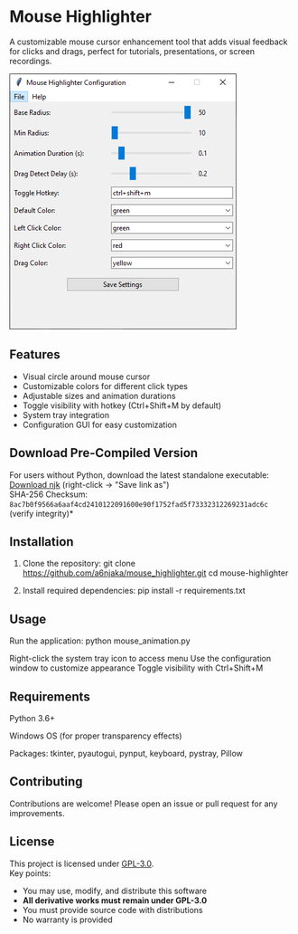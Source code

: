 # Mouse Highlighter

A customizable mouse cursor enhancement tool that adds visual feedback for clicks and drags, perfect for tutorials, presentations, or screen recordings.

![Mouse Highlighter Screenshot](./screenshot.png) <!-- Replace with your actual screenshot file -->

## Features

- Visual circle around mouse cursor
- Customizable colors for different click types
- Adjustable sizes and animation durations
- Toggle visibility with hotkey (Ctrl+Shift+M by default)
- System tray integration
- Configuration GUI for easy customization


## Download Pre-Compiled Version
For users without Python, download the latest standalone executable:<br>
[Download njk](./dist/mouse_highlighter--.exe) (right-click → "Save link as")<br>
SHA-256 Checksum: `8ac7b0f9566a6aaf4cd2410122091600e90f1752fad5f73332312269231adc6c` (verify integrity)*

## Installation

1. Clone the repository:
   git clone https://github.com/a6njaka/mouse_highlighter.git
   cd mouse-highlighter
   
2. Install required dependencies:
	pip install -r requirements.txt

## Usage
Run the application:
	python mouse_animation.py
	
Right-click the system tray icon to access menu
Use the configuration window to customize appearance
Toggle visibility with Ctrl+Shift+M


## Requirements
Python 3.6+

Windows OS (for proper transparency effects)

Packages: tkinter, pyautogui, pynput, keyboard, pystray, Pillow

## Contributing
Contributions are welcome! Please open an issue or pull request for any improvements.

## License
This project is licensed under [GPL-3.0](LICENSE).  
Key points:
- You may use, modify, and distribute this software
- **All derivative works must remain under GPL-3.0**
- You must provide source code with distributions
- No warranty is provided